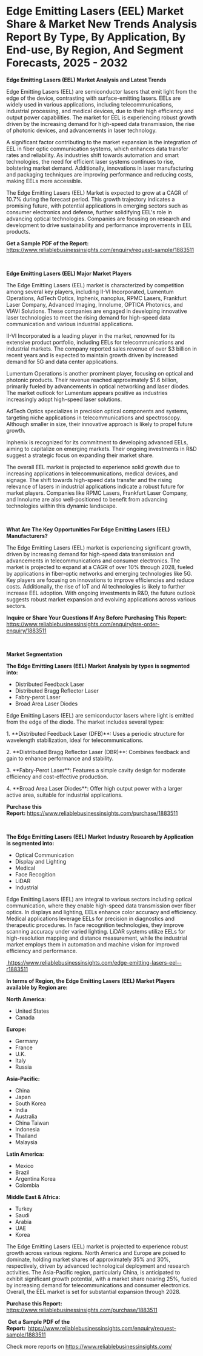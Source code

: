 <p><h1>Edge Emitting Lasers (EEL) Market Share & Market New Trends Analysis Report By Type, By Application, By End-use, By Region, And Segment Forecasts, 2025 - 2032</h1></p><p><strong>Edge Emitting Lasers (EEL) Market Analysis and Latest Trends</strong></p>
<p><p>Edge Emitting Lasers (EEL) are semiconductor lasers that emit light from the edge of the device, contrasting with surface-emitting lasers. EELs are widely used in various applications, including telecommunications, industrial processing, and medical devices, due to their high efficiency and output power capabilities. The market for EEL is experiencing robust growth driven by the increasing demand for high-speed data transmission, the rise of photonic devices, and advancements in laser technology.</p><p>A significant factor contributing to the market expansion is the integration of EEL in fiber optic communication systems, which enhances data transfer rates and reliability. As industries shift towards automation and smart technologies, the need for efficient laser systems continues to rise, bolstering market demand. Additionally, innovations in laser manufacturing and packaging techniques are improving performance and reducing costs, making EELs more accessible.</p><p>The Edge Emitting Lasers (EEL) Market is expected to grow at a CAGR of 10.7% during the forecast period. This growth trajectory indicates a promising future, with potential applications in emerging sectors such as consumer electronics and defense, further solidifying EEL's role in advancing optical technologies. Companies are focusing on research and development to drive sustainability and performance improvements in EEL products.</p></p>
<p><strong>Get a Sample PDF of the Report:&nbsp;</strong> <a href="https://www.reliablebusinessinsights.com/enquiry/request-sample/1883511?utm_campaign=2716&utm_medium=2&utm_source=Github&utm_content=ia&utm_term=07042025&utm_id=edge-emitting-lasers-eel">https://www.reliablebusinessinsights.com/enquiry/request-sample/1883511</a></p>
<p>&nbsp;</p>
<p><strong>Edge Emitting Lasers (EEL) Major Market Players</strong></p>
<p><p>The Edge Emitting Lasers (EEL) market is characterized by competition among several key players, including II-VI Incorporated, Lumentum Operations, AdTech Optics, Inphenix, nanoplus, RPMC Lasers, Frankfurt Laser Company, Advanced Imaging, Innolume, OPTICA Photonics, and VIAVI Solutions. These companies are engaged in developing innovative laser technologies to meet the rising demand for high-speed data communication and various industrial applications.</p><p>II-VI Incorporated is a leading player in the market, renowned for its extensive product portfolio, including EELs for telecommunications and industrial markets. The company reported sales revenue of over $3 billion in recent years and is expected to maintain growth driven by increased demand for 5G and data center applications.</p><p>Lumentum Operations is another prominent player, focusing on optical and photonic products. Their revenue reached approximately $1.6 billion, primarily fueled by advancements in optical networking and laser diodes. The market outlook for Lumentum appears positive as industries increasingly adopt high-speed laser solutions.</p><p>AdTech Optics specializes in precision optical components and systems, targeting niche applications in telecommunications and spectroscopy. Although smaller in size, their innovative approach is likely to propel future growth.</p><p>Inphenix is recognized for its commitment to developing advanced EELs, aiming to capitalize on emerging markets. Their ongoing investments in R&D suggest a strategic focus on expanding their market share.</p><p>The overall EEL market is projected to experience solid growth due to increasing applications in telecommunications, medical devices, and signage. The shift towards high-speed data transfer and the rising relevance of lasers in industrial applications indicate a robust future for market players. Companies like RPMC Lasers, Frankfurt Laser Company, and Innolume are also well-positioned to benefit from advancing technologies within this dynamic landscape.</p></p>
<p>&nbsp;</p>
<p><strong>What Are The Key Opportunities For Edge Emitting Lasers (EEL) Manufacturers?</strong></p>
<p><p>The Edge Emitting Lasers (EEL) market is experiencing significant growth, driven by increasing demand for high-speed data transmission and advancements in telecommunications and consumer electronics. The market is projected to expand at a CAGR of over 10% through 2028, fueled by applications in fiber-optic networks and emerging technologies like 5G. Key players are focusing on innovations to improve efficiencies and reduce costs. Additionally, the rise of IoT and AI technologies is likely to further increase EEL adoption. With ongoing investments in R&D, the future outlook suggests robust market expansion and evolving applications across various sectors.</p></p>
<p><strong>Inquire or Share Your Questions If Any Before Purchasing This Report:</strong> <a href="https://www.reliablebusinessinsights.com/enquiry/pre-order-enquiry/1883511?utm_campaign=2716&utm_medium=2&utm_source=Github&utm_content=ia&utm_term=07042025&utm_id=edge-emitting-lasers-eel">https://www.reliablebusinessinsights.com/enquiry/pre-order-enquiry/1883511</a></p>
<p>&nbsp;</p>
<p><strong>Market Segmentation</strong></p>
<p><strong>The Edge Emitting Lasers (EEL) Market Analysis by types is segmented into:</strong></p>
<p><ul><li>Distributed Feedback Laser</li><li>Distributed Bragg Reflector Laser</li><li>Fabry-perot Laser</li><li>Broad Area Laser Diodes</li></ul></p>
<p><p>Edge Emitting Lasers (EEL) are semiconductor lasers where light is emitted from the edge of the diode. The market includes several types: </p><p>1. **Distributed Feedback Laser (DFB)**: Uses a periodic structure for wavelength stabilization, ideal for telecommunications.  </p><p>2. **Distributed Bragg Reflector Laser (DBR)**: Combines feedback and gain to enhance performance and stability.  </p><p>3. **Fabry-Perot Laser**: Features a simple cavity design for moderate efficiency and cost-effective production.  </p><p>4. **Broad Area Laser Diodes**: Offer high output power with a larger active area, suitable for industrial applications.</p></p>
<p><strong>Purchase this Report:&nbsp;</strong><a href="https://www.reliablebusinessinsights.com/purchase/1883511?utm_campaign=2716&utm_medium=2&utm_source=Github&utm_content=ia&utm_term=07042025&utm_id=edge-emitting-lasers-eel">https://www.reliablebusinessinsights.com/purchase/1883511</a></p>
<p>&nbsp;</p>
<p><strong>The Edge Emitting Lasers (EEL) Market Industry Research by Application is segmented into:</strong></p>
<p><ul><li>Optical Communication</li><li>Display and Lighting</li><li>Medical</li><li>Face Recogition</li><li>LiDAR</li><li>Industrial</li></ul></p>
<p><p>Edge Emitting Lasers (EEL) are integral to various sectors including optical communication, where they enable high-speed data transmission over fiber optics. In displays and lighting, EELs enhance color accuracy and efficiency. Medical applications leverage EELs for precision in diagnostics and therapeutic procedures. In face recognition technologies, they improve scanning accuracy under varied lighting. LiDAR systems utilize EELs for high-resolution mapping and distance measurement, while the industrial market employs them in automation and machine vision for improved efficiency and performance.</p></p>
<p><a href="https://www.reliablebusinessinsights.com/edge-emitting-lasers-eel--r1883511?utm_campaign=2716&utm_medium=2&utm_source=Github&utm_content=ia&utm_term=07042025&utm_id=edge-emitting-lasers-eel">&nbsp;https://www.reliablebusinessinsights.com/edge-emitting-lasers-eel--r1883511</a></p>
<p><strong>In terms of Region, the Edge Emitting Lasers (EEL) Market Players available by Region are:</strong></p>
<p>
    <p> <strong> North America: </strong>
        <ul>
            <li>United States</li>
            <li>Canada</li>
        </ul>
        </p> 
    <p> <strong> Europe: </strong>
        <ul>
            <li>Germany</li>
            <li>France</li>
            <li>U.K.</li>
            <li>Italy</li>
            <li>Russia</li>
        </ul>
        </p> 
    <p> <strong> Asia-Pacific: </strong>
        <ul>
            <li>China</li>
            <li>Japan</li>
            <li>South Korea</li>
            <li>India</li>
            <li>Australia</li>
            <li>China Taiwan</li>
            <li>Indonesia</li>
            <li>Thailand</li>
            <li>Malaysia</li>
        </ul>
        </p> 
    <p> <strong> Latin America: </strong>
        <ul>
            <li>Mexico</li>
            <li>Brazil</li>
            <li>Argentina Korea</li>
            <li>Colombia</li>
        </ul>
        </p> 
    <p> <strong> Middle East & Africa: </strong>
        <ul>
            <li>Turkey</li>
            <li>Saudi</li>
            <li>Arabia</li>
            <li>UAE</li>
            <li>Korea</li>
        </ul>
    </p>
    </p>
<p><p>The Edge Emitting Lasers (EEL) market is projected to experience robust growth across various regions. North America and Europe are poised to dominate, holding market shares of approximately 35% and 30%, respectively, driven by advanced technological deployment and research activities. The Asia-Pacific region, particularly China, is anticipated to exhibit significant growth potential, with a market share nearing 25%, fueled by increasing demand for telecommunications and consumer electronics. Overall, the EEL market is set for substantial expansion through 2028.</p></p>
<p><strong>Purchase this Report: </strong><a href="https://www.reliablebusinessinsights.com/purchase/1883511?utm_campaign=2716&utm_medium=2&utm_source=Github&utm_content=ia&utm_term=07042025&utm_id=edge-emitting-lasers-eel">https://www.reliablebusinessinsights.com/purchase/1883511</a></p>
<p>&nbsp;<strong>Get a Sample PDF of the Report:&nbsp;&nbsp;</strong><a href="https://www.reliablebusinessinsights.com/enquiry/request-sample/1883511?utm_campaign=2716&utm_medium=2&utm_source=Github&utm_content=ia&utm_term=07042025&utm_id=edge-emitting-lasers-eel">https://www.reliablebusinessinsights.com/enquiry/request-sample/1883511</a></p>
<p><strong></strong></p>
<p>Check more reports on <a href="https://www.reliablebusinessinsights.com/?utm_campaign=2716&utm_medium=2&utm_source=Github&utm_content=ia&utm_term=07042025&utm_id=edge-emitting-lasers-eel">https://www.reliablebusinessinsights.com/</a></p>